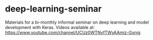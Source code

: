 # deep-learning-seminar
Materials for a bi-monthly informal seminar on deep learning and model development with Keras.
Videos available at: https://www.youtube.com/channel/UCUz0WTNyfTWyAAmiz-Gxnjg
